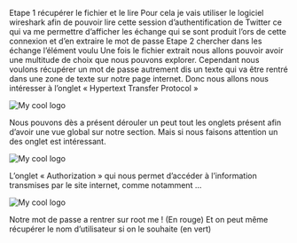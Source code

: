 Etape 1 récupérer le fichier et le lire
Pour cela je vais utiliser le logiciel wireshark afin de pouvoir lire cette session d’authentification de Twitter ce qui va me permettre d’afficher les échange qui se sont produit l’ors de cette connexion et d’en extraire le mot de passe
Etape 2 chercher dans les échange l’élément voulu
Une fois le fichier extrait nous allons pouvoir avoir une multitude de choix que nous pouvons explorer. Cependant nous voulons récupérer un mot de passe autrement dis un texte qui va être rentré dans une zone de texte sur notre page internet. Donc nous allons nous intéresser à l’onglet « Hypertext Transfer Protocol »

<img src="/Image1.png" alt="My cool logo"/>
 

Nous pouvons dès a présent dérouler un peut tout les onglets présent afin d’avoir une vue global sur notre section.
Mais si nous faisons attention un des onglet est intéressant.
 
<img src="/Image2.png" alt="My cool logo"/> 

L’onglet « Authorization » qui nous permet d’accéder à l’information transmises par le site internet, comme notamment …

<img src="/Image3.png" alt="My cool logo"/> 
 
Notre mot de passe a rentrer sur root me ! (En rouge)
Et on peut même récupérer le nom d’utilisateur si on le souhaite (en vert)
